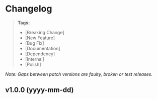 # Changelog

> **Tags:**
>
> - [Breaking Change]
> - [New Feature]
> - [Bug Fix]
> - [Documentation]
> - [Dependency]
> - [Internal]
> - [Polish]

_Note: Gaps between patch versions are faulty, broken or test releases._

## v1.0.0 (yyyy-mm-dd)
